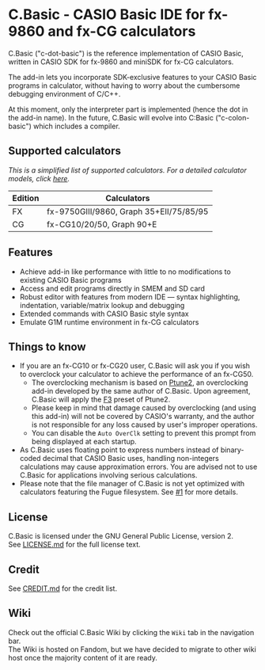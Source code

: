 # C.Basic - CASIO Basic IDE for fx-9860 and fx-CG calculators

C.Basic ("c-dot-basic") is the reference implementation of CASIO Basic, written in CASIO SDK for fx-9860 and miniSDK for fx-CG calculators.

The add-in lets you incorporate SDK-exclusive features to your CASIO Basic programs in calculator, without having to worry about the cumbersome debugging environment of C/C++.

At this moment, only the interpreter part is implemented (hence the dot in the add-in name). In the future, C.Basic will evolve into C:Basic ("c-colon-basic") which includes a compiler.

## Supported calculators

_This is a simplified list of supported calculators. For a detailed calculator models, click [here](https://cbasic.fandom.com/wiki/Tutorials/Installation)._

Edition | Calculators
---     | ---
FX      | fx-9750GIII/9860, Graph 35+EII/75/85/95
CG      | fx-CG10/20/50, Graph 90+E

## Features

* Achieve add-in like performance with little to no modifications to existing CASIO Basic programs
* Access and edit programs directly in SMEM and SD card
* Robust editor with features from modern IDE — syntax highlighting, indentation, variable/matrix lookup and debugging
* Extended commands with CASIO Basic style syntax
* Emulate G1M runtime environment in fx-CG calculators

## Things to know

* If you are an fx-CG10 or fx-CG20 user, C.Basic will ask you if you wish to overclock your calculator to achieve the performance of an fx-CG50.
    * The overclocking mechanism is based on [Ptune2](https://gitea.planet-casio.com/CalcLoverHK/Ftune-Ptune), an overclocking add-in developed by the same author of C.Basic. Upon agreement, C.Basic will apply the [F3](https://gitea.planet-casio.com/CalcLoverHK/Ftune-Ptune/wiki/Ptune2#presets) preset of Ptune2.
    * Please keep in mind that damage caused by overclocking (and using this add-in) will not be covered by CASIO's warranty, and the author is not responsible for any loss caused by user's improper operations.
    * You can disable the `Auto OverClk` setting to prevent this prompt from being displayed at each startup.
* As C.Basic uses floating point to express numbers instead of binary-coded decimal that CASIO Basic uses, handling non-integers calculations may cause approximation errors. You are advised not to use C.Basic for applications involving serious calculations.
* Please note that the file manager of C.Basic is not yet optimized with calculators featuring the Fugue filesystem. See [#1](https://gitea.planet-casio.com/CalcLoverHK/C.Basic/issues/1) for more details.

## License

C.Basic is licensed under the GNU General Public License, version 2.  
See [LICENSE.md](https://gitea.planet-casio.com/CalcLoverHK/C.Basic/src/branch/main/LICENSE.md) for the full license text.

## Credit

See [CREDIT.md](https://gitea.planet-casio.com/CalcLoverHK/C.Basic/src/branch/main/CREDIT.md) for the credit list.

## Wiki

Check out the official C.Basic Wiki by clicking the `Wiki` tab in the navigation bar.  
The Wiki is hosted on Fandom, but we have decided to migrate to other wiki host once the majority content of it are ready.